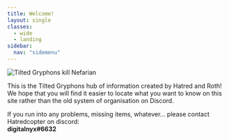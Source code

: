 ```yaml
---
title: Welcome!
layout: single
classes: 
  - wide
  - landing
sidebar:
  nav: "sidemenu"
---
```

![Tilted Gryphons kill Nefarian](/assets/images/tg_openingnight_first_cthun_kill.jpg)

This is the Tilted Gryphons hub of information created by Hatred and Roth! We hope that you will find it easier to locate what you want to know on this site rather than the old system of organisation on Discord.

If you run into any problems, missing items, whatever... please contact Hatredcopter on discord: <br />
**digitalnyx#6632**
